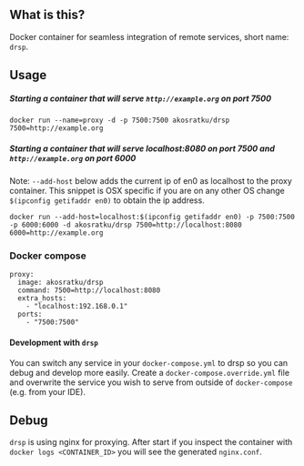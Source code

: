 ## What is this?

Docker container for seamless integration of remote services, short name: `drsp`.

## Usage

##### Starting a container that will serve `http://example.org` on port 7500

`docker run --name=proxy -d -p 7500:7500 akosratku/drsp 7500=http://example.org`


##### Starting a container that will serve localhost:8080 on port 7500 and `http://example.org` on port 6000

Note: `--add-host` below adds the current ip of en0 as localhost to the proxy container. This snippet is OSX specific if you are on any other OS change `$(ipconfig getifaddr en0)` to obtain the ip address.

`docker run --add-host=localhost:$(ipconfig getifaddr en0) -p 7500:7500 -p 6000:6000 -d akosratku/drsp 7500=http://localhost:8080 6000=http://example.org`


### Docker compose

```
proxy:
  image: akosratku/drsp
  command: 7500=http://localhost:8080
  extra_hosts:
    - "localhost:192.168.0.1"
  ports:
    - "7500:7500"
```

#### Development with `drsp`

You can switch any service in your `docker-compose.yml` to drsp so you can debug and develop more easily. Create a `docker-compose.override.yml` file and overwrite the service you wish to serve from outside of `docker-compose` (e.g. from your IDE).

## Debug

`drsp` is using nginx for proxying. After start if you inspect the container with `docker logs <CONTAINER_ID>` you will see the generated `nginx.conf`.

